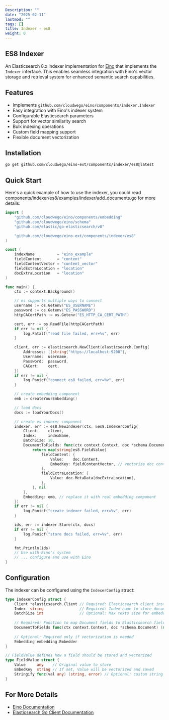 ```yaml
---
Description: ""
date: "2025-02-11"
lastmod: ""
tags: []
title: Indexer - es8
weight: 0
---
```


## ES8 Indexer

An Elasticsearch 8.x indexer implementation for [Eino](https://github.com/cloudwego/eino) that implements the `Indexer` interface. This enables seamless integration with Eino's vector storage and retrieval system for enhanced semantic search capabilities.

## Features

- Implements `github.com/cloudwego/eino/components/indexer.Indexer`
- Easy integration with Eino's indexer system
- Configurable Elasticsearch parameters
- Support for vector similarity search
- Bulk indexing operations
- Custom field mapping support
- Flexible document vectorization

## Installation

```bash
go get github.com/cloudwego/eino-ext/components/indexer/es8@latest
```

## Quick Start

Here's a quick example of how to use the indexer, you could read components/indexer/es8/examples/indexer/add_documents.go for more details:

```go
import (
	"github.com/cloudwego/eino/components/embedding"
	"github.com/cloudwego/eino/schema"
	"github.com/elastic/go-elasticsearch/v8"

	"github.com/cloudwego/eino-ext/components/indexer/es8"
)

const (
	indexName          = "eino_example"
	fieldContent       = "content"
	fieldContentVector = "content_vector"
	fieldExtraLocation = "location"
	docExtraLocation   = "location"
)

func main() {
	ctx := context.Background()

	// es supports multiple ways to connect
	username := os.Getenv("ES_USERNAME")
	password := os.Getenv("ES_PASSWORD")
	httpCACertPath := os.Getenv("ES_HTTP_CA_CERT_PATH")

	cert, err := os.ReadFile(httpCACertPath)
	if err != nil {
		log.Fatalf("read file failed, err=%v", err)
	}

	client, err := elasticsearch.NewClient(elasticsearch.Config{
		Addresses: []string{"https://localhost:9200"},
		Username:  username,
		Password:  password,
		CACert:    cert,
	})
	if err != nil {
		log.Panicf("connect es8 failed, err=%v", err)
	}

	// create embedding component
	emb := createYourEmbedding()

	// load docs
	docs := loadYourDocs()

	// create es indexer component
	indexer, err := es8.NewIndexer(ctx, &es8.IndexerConfig{
		Client:    client,
		Index:     indexName,
		BatchSize: 10,
		DocumentToFields: func(ctx context.Context, doc *schema.Document) (field2Value map[string]es8.FieldValue, err error) {
			return map[string]es8.FieldValue{
				fieldContent: {
					Value:    doc.Content,
					EmbedKey: fieldContentVector, // vectorize doc content and save vector to field "content_vector"
				},
				fieldExtraLocation: {
					Value: doc.MetaData[docExtraLocation],
				},
			}, nil
		},
		Embedding: emb, // replace it with real embedding component
	})
	if err != nil {
		log.Panicf("create indexer failed, err=%v", err)
	}

	ids, err := indexer.Store(ctx, docs)
	if err != nil {
		log.Panicf("store docs failed, err=%v", err)
	}

	fmt.Println(ids)
    // Use with Eino's system
    // ... configure and use with Eino
}
```

## Configuration

The indexer can be configured using the `IndexerConfig` struct:

```go
type IndexerConfig struct {
    Client *elasticsearch.Client // Required: Elasticsearch client instance
    Index  string                // Required: Index name to store documents
    BatchSize int                // Optional: Max texts size for embedding (default: 5)
    
    // Required: Function to map Document fields to Elasticsearch fields
    DocumentToFields func(ctx context.Context, doc *schema.Document) (map[string]FieldValue, error)
    
    // Optional: Required only if vectorization is needed
    Embedding embedding.Embedder
}

// FieldValue defines how a field should be stored and vectorized
type FieldValue struct {
    Value     any    // Original value to store
    EmbedKey  string // If set, Value will be vectorized and saved
    Stringify func(val any) (string, error) // Optional: custom string conversion
}
```

## For More Details

- [Eino Documentation](https://github.com/cloudwego/eino)
- [Elasticsearch Go Client Documentation](https://github.com/elastic/go-elasticsearch)
